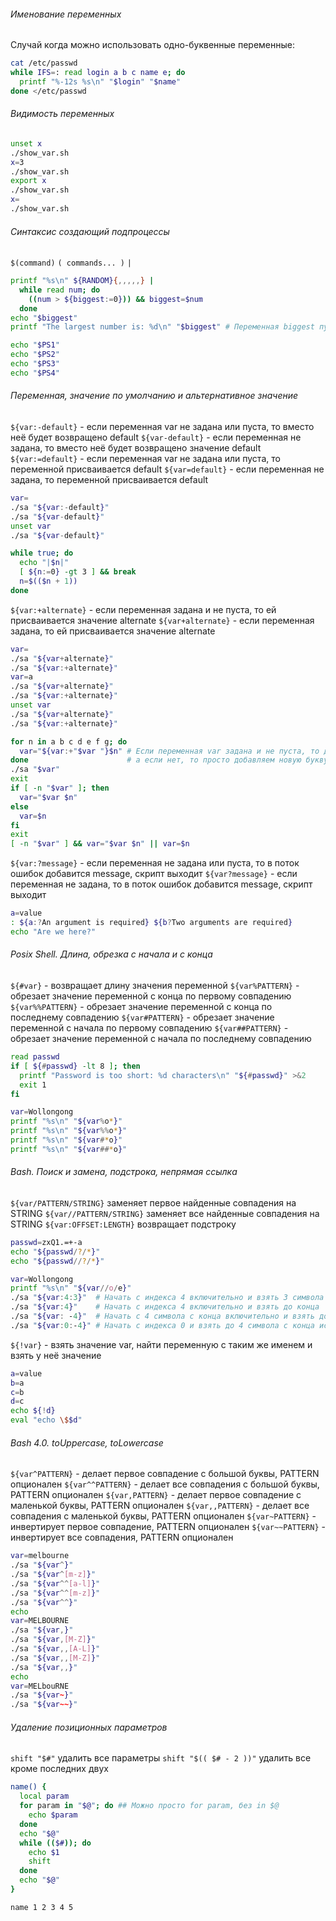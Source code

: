 ###### Именование переменных

Случай когда можно использовать одно-буквенные переменные:
```bash
cat /etc/passwd
while IFS=: read login a b c name e; do
  printf "%-12s %s\n" "$login" "$name"
done </etc/passwd
```

###### Видимость переменных
```bash
unset x
./show_var.sh
x=3
./show_var.sh
export x
./show_var.sh
x=
./show_var.sh
```

###### Синтаксис создающий подпроцессы
`$(command)`
`( commands... )`
`|`

```bash
printf "%s\n" ${RANDOM}{,,,,,} |
  while read num; do
    ((num > ${biggest:=0})) && biggest=$num
  done
echo "$biggest"
printf "The largest number is: %d\n" "$biggest" # Переменная biggest пуста, т.к. находится в подпроцессе из-за конвейера
```

```bash
echo "$PS1"
echo "$PS2"
echo "$PS3"
echo "$PS4"
```

###### Переменная, значение по умолчанию и альтернативное значение
`${var:-default}` - если переменная var не задана или пуста, то вместо неё будет возвращено default
`${var-default}` - если переменная не задана, то вместо неё будет возвращено значение default
`${var:=default}` - если переменная var не задана или пуста, то переменной присваивается default
`${var=default}` - если переменная не задана, то переменной присваивается default

```bash
var=
./sa "${var:-default}"
./sa "${var-default}"
unset var
./sa "${var-default}"
```

```bash
while true; do
  echo "|$n|"
  [ ${n:=0} -gt 3 ] && break
  n=$(($n + 1))
done

```

`${var:+alternate}` - если переменная задана и не пуста, то ей присваивается значение alternate
`${var+alternate}` - если переменная задана, то ей присваивается значение alternate
```bash
var=
./sa "${var+alternate}"
./sa "${var:+alternate}"
var=a
./sa "${var+alternate}"
./sa "${var:+alternate}"
unset var
./sa "${var+alternate}"
./sa "${var:+alternate}"
```

```bash
for n in a b c d e f g; do
  var="${var:+"$var "}$n" # Если переменная var задана и не пуста, то добавляем пробел в конец и добавляем новую букву,
done                      # а если нет, то просто добавляем новую букву
./sa "$var"
exit
if [ -n "$var" ]; then
  var="$var $n"
else
  var=$n
fi
exit
[ -n "$var" ] && var="$var $n" || var=$n
```

`${var:?message}` - если переменная не задана или пуста, то в поток ошибок добавится message, скрипт выходит
`${var?message}` - если переменная не задана, то в поток ошибок добавится message, скрипт выходит

```bash
a=value
: ${a:?An argument is required} ${b?Two arguments are required}
echo "Are we here?"
```
###### Posix Shell. Длина, обрезка с начала и с конца

`${#var}` - возвращает длину значения переменной
`${var%PATTERN}` - обрезает значение переменной с конца по первому совпадению
`${var%%PATTERN}` - обрезает значение переменной с конца по последнему совпадению
`${var#PATTERN}` - обрезает значение переменной с начала по первому совпадению
`${var##PATTERN}` - обрезает значение переменной с начала по последнему совпадению

```bash
read passwd
if [ ${#passwd} -lt 8 ]; then
  printf "Password is too short: %d characters\n" "${#passwd}" >&2
  exit 1
fi
```
```bash
var=Wollongong
printf "%s\n" "${var%o*}"
printf "%s\n" "${var%%o*}"
printf "%s\n" "${var#*o}"
printf "%s\n" "${var##*o}"
```

###### Bash. Поиск и замена, подстрока, непрямая ссылка
`${var/PATTERN/STRING}` заменяет первое найденные совпадения на STRING
`${var//PATTERN/STRING}` заменяет все найденные совпадения на STRING
`${var:OFFSET:LENGTH}` возвращает подстроку

```bash
passwd=zxQ1.=+-a
echo "${passwd/?/*}"
echo "${passwd//?/*}"
```

```bash
var=Wollongong
printf "%s\n" "${var//o/e}"
./sa "${var:4:3}"  # Начать с индекса 4 включительно и взять 3 символа
./sa "${var:4}"    # Начать с индекса 4 включительно и взять до конца
./sa "${var: -4}"  # Начать с 4 символа с конца включительно и взять до конца
./sa "${var:0:-4}" # Начать с индекса 0 и взять до 4 символа с конца исключительно
```

`${!var}` - взять значение var, найти переменную с таким же именем и взять у неё значение
```bash
a=value
b=a
c=b
d=c
echo ${!d}
eval "echo \$$d"
```

###### Bash 4.0. toUppercase, toLowercase
`${var^PATTERN}`  - делает первое совпадение с большой буквы, PATTERN опционален
`${var^^PATTERN}` - делает все совпадения с большой буквы, PATTERN опционален
`${var,PATTERN}`  - делает первое совпадение с маленькой буквы, PATTERN опционален
`${var,,PATTERN}` - делает все совпадения с маленькой буквы, PATTERN опционален
`${var~PATTERN}`  - инвертирует первое совпадение, PATTERN опционален
`${var~~PATTERN}` - инвертирует все совпадения, PATTERN опционален

```bash
var=melbourne
./sa "${var^}"
./sa "${var^[m-z]}"
./sa "${var^^[a-l]}"
./sa "${var^^[m-z]}"
./sa "${var^^}"
echo
var=MELBOURNE
./sa "${var,}"
./sa "${var,[M-Z]}"
./sa "${var,,[A-L]}"
./sa "${var,,[M-Z]}"
./sa "${var,,}"
echo
var=MELbouRNE
./sa "${var~}"
./sa "${var~~}"
```

###### Удаление позиционных параметров
`shift "$#"`             удалить все параметры
`shift "$(( $# - 2 ))"`  удалить все кроме последних двух

```bash
name() {
  local param
  for param in "$@"; do ## Можно просто for param, без in $@
    echo $param
  done
  echo "$@"
  while (($#)); do
    echo $1
    shift
  done
  echo "$@"
}

name 1 2 3 4 5
```



